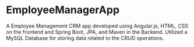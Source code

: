 # EmployeeManagerApp
A Employee Management CRM app developed using Angular.js, HTML, CSS on the frontend and Spring Boot, JPA, and Maven in the Backend. Utilized a MySQL Database for storing data related to the CRUD operations.
